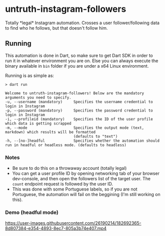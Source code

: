 # untruth-instagram-followers

Totally \*legal\* Instagram automation. Crosses a user follower/following data to find who he follows, but that doesn't follow him.

## Running

This automation is done in Dart, so make sure to get Dart SDK in order to run it in whatever environment you are on. Else you can always execute the binary available in `bin` folder if you are under a x64 Linux environment.

Running is as simple as:

```
> dart run

Welcome to untruth-instagram-followers! Below are the mandatory arguments you need to specify.
-u, --username (mandatory)     Specifies the username credential to login in Instagram
-p, --password (mandatory)     Specifies the password credential to login in Instagram
-i, --profileid (mandatory)    Specifies the ID of the user profile which data is getting scrapped
-m, --mode                     Specifies the output mode (text, markdown) which results will be formatted
                               (defaults to "text")
-h, --[no-]headful             Specifies whether the automation should run in headful or headless mode. (defaults to headless)
```

### Notes

- Be sure to do this on a throwaway account (totally legal)
- You can get a user profile ID by opening networking tab of your browser dev-console, and then open the followers list of the target user. The `count` endpoint request is followed by the user ID.
- This was done with some Portuguese labels, so if you are not Portuguese, the automation will fail on the beggining (I'm still working on this).

### Demo (headful mode)

https://user-images.githubusercontent.com/26190214/182692365-8d807384-e354-4893-8ec7-805a3b74e407.mp4
